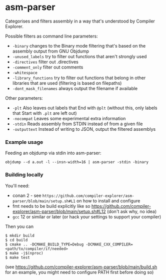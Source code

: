 # asm-parser

Categorises and filters assembly in a way that's understood by Compiler Explorer.

Possible filters as command line parameters:

* `-binary` changes to the Binary mode filtering that's based on the assembly output from GNU Objdump
* `-unused_labels` try to filter out functions that aren't strongly used
* `-directives` filter out .directives
* `-comment_only` filter out comments
* `-whitespace`
* `-library_functions` try to filter out functions that belong in other libraries that are used (filtering is based on filepaths)
* `-dont_mask_filenames` always output the filename if available

Other parameters:

* `-plt` Also leaves out labels that End with `@plt` (without this, only labels that Start with `.plt` are left out)
* `-nocompat` Leaves some experimental extra information
* `-stdin` Reads assembly from STDIN instead of from a given file
* `-outputtext` Instead of writing to JSON, output the filtered assemblys


### Example usage

Feeding an objdump via stdin into asm-parser:

`objdump --d a.out -l --insn-width=16 | asm-parser -stdin -binary`

### Building locally

You'll need:
- conan 2 - see `https://github.com/compiler-explorer/asm-parser/blob/main/setup.sh#L1` on how to install and configure
- fmt needs to be build explicitly like so https://github.com/compiler-explorer/asm-parser/blob/main/setup.sh#L12 (don't ask why, no idea)
- `gcc` 12 or similar or later (or hack your settings to support your compiler)

Then you can
```
$ mkdir build
$ cd build
$ cmake .. -DCMAKE_BUILD_TYPE=Debug -DCMAKE_CXX_COMPILER=<path/to/compiler/if/needed>
$ make -j$(nproc)
$ make test
```

(see https://github.com/compiler-explorer/asm-parser/blob/main/build.sh for an example, you might need to configure PATH first before doing so)
